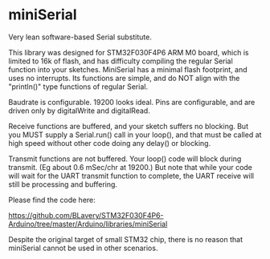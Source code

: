 # miniSerial
Very lean software-based Serial substitute.

This library was designed for STM32F030F4P6 ARM M0 board, which is limited to 16k of flash, and has difficulty compiling the regular Serial function into your sketches.  MiniSerial has a minimal flash footprint, and uses no interrupts. Its functions are simple, and do NOT align with the "println()" type functions of regular Serial.

Baudrate is configurable. 19200 looks ideal. Pins are configurable, and are driven only by digitalWrite and digitalRead.

Receive functions are buffered, and your sketch suffers no blocking. But you MUST supply a Serial.run() call in your loop(), and that must be called at high speed without other code doing any delay() or blocking.

Transmit functions are not buffered. Your loop() code will block during transmit. (Eg about 0.6 mSec/chr at 19200.) But note that while your code will wait for the UART transmit function to complete, the UART receive will still be processing and buffering. 



Please find the code here:

https://github.com/BLavery/STM32F030F4P6-Arduino/tree/master/Arduino/libraries/miniSerial

Despite the original target of small STM32 chip, there is no reason that miniSerial cannot be used in other scenarios.

